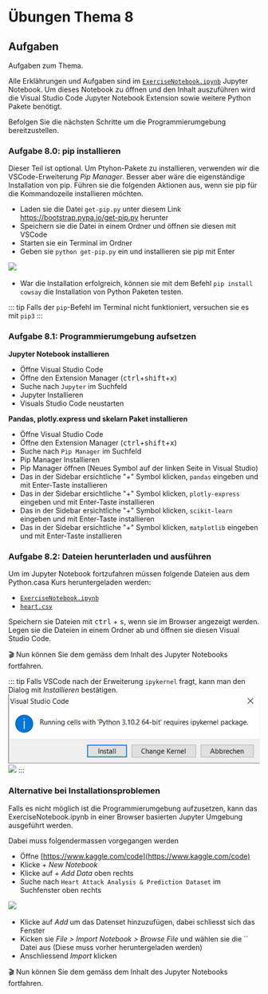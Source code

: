 # Übungen Thema 8

## Aufgaben

Aufgaben zum Thema.

Alle Erklährungen und Aufgaben sind im [`ExerciseNotebook.ipynb`](https://raw.githubusercontent.com/janikvonrotz/python.casa/main/topic-8/ExerciseNotebook.ipynb) Jupyter Notebook. Um dieses Notebook zu öffnen und den Inhalt auszuführen wird die Visual Studio Code Jupyter Notebook Extension sowie weitere Python Pakete benötigt. 

Befolgen Sie die nächsten Schritte um die Programmierumgebung bereitzustellen.

### Aufgabe 8.0: pip installieren

Dieser Teil ist optional. Um Ptyhon-Pakete zu installieren, verwenden wir die VSCode-Erweiterung *Pip Manager*. Besser aber wäre die eigenständige Installation von pip. Führen sie die folgenden Aktionen aus, wenn sie pip für die Kommandozeile installieren möchten.

* Laden sie die Datei `get-pip.py` unter diesem Link <https://bootstrap.pypa.io/get-pip.py> herunter
* Speichern sie die Datei in einem Ordner und öffnen sie diesen mit VSCode
* Starten sie ein Terminal im Ordner
* Geben sie `python get-pip.py` ein und installieren sie pip mit Enter

![](../pip-install.png)

* War die Installation erfolgreich, können sie mit dem Befehl `pip install cowsay` die Installation von Python Paketen testen.

::: tip
Falls der `pip`-Befehl im Terminal nicht funktioniert, versuchen sie es mit `pip3`
:::

### Aufgabe 8.1:  Programmierumgebung aufsetzen

**Jupyter Notebook installieren**

* Öffne Visual Studio Code
* Öffne den Extension Manager (<kbd>ctrl</kbd>+<kbd>shift</kbd>+<kbd>x</kbd>)
* Suche nach `Jupyter` im Suchfeld
* Jupyter Installieren
* Visuals Studio Code neustarten

**Pandas, plotly.express und skelarn Paket installieren**

* Öffne Visual Studio Code
* Öffne den Extension Manager (<kbd>ctrl</kbd>+<kbd>shift</kbd>+<kbd>x</kbd>)
* Suche nach `Pip Manager` im Suchfeld
* Pip Manager Installieren
* Pip Manager öffnen (Neues Symbol auf der linken Seite in Visual Studio)
* Das in der Sidebar ersichtliche "+" Symbol klicken, `pandas` eingeben und mit Enter-Taste installieren
* Das in der Sidebar ersichtliche "+" Symbol klicken, `plotly-express` eingeben und mit Enter-Taste installieren
* Das in der Sidebar ersichtliche "+" Symbol klicken, `scikit-learn` eingeben und mit Enter-Taste installieren
* Das in der Sidebar ersichtliche "+" Symbol klicken, `matplotlib` eingeben und mit Enter-Taste installieren

### Aufgabe 8.2:  Dateien herunterladen und ausführen

Um im Jupyter Notebook fortzufahren müssen folgende Dateien aus dem Python.casa Kurs heruntergeladen werden:

* [`ExerciseNotebook.ipynb`](https://raw.githubusercontent.com/janikvonrotz/python.casa/main/topic-8/ExerciseNotebook.ipynb)
* [`heart.csv`](https://raw.githubusercontent.com/janikvonrotz/python.casa/main/topic-8/heart.csv)

Speichern sie Dateien mit <kbd>ctrl</kbd> + <kbd>s</kbd>, wenn sie im Browser angezeigt werden.  Legen sie die Dateien in einem Ordner ab und öffnen sie diesen Visual Studio Code.

🎬 Nun können Sie dem gemäss dem Inhalt des Jupyter Notebooks fortfahren.

::: tip
Falls VSCode nach der Erweiterung `ipykernel` fragt, kann man den Dialog mit *Installieren* bestätigen.
![](../ipykernel-prompt.png)
![](../ipykernel.png)
:::

### Alternative bei Installationsproblemen

Falls es nicht möglich ist die Programmierumgebung aufzusetzen, kann das ExerciseNotebook.ipynb in einer Browser basierten Jupyter Umgebung ausgeführt werden.

Dabei muss folgendermassen vorgegangen werden
* Öffne [https://www.kaggle.com/code](https://www.kaggle.com/code)
* Klicke *+ New Notebook*
* Klicke auf *+ Add Data* oben rechts
* Suche nach `Heart Attack Analysis & Prediction Dataset` im Suchfenster oben rechts

![](../kaggle-heart-attack-data.png)

* Klicke auf *Add* um das Datenset hinzuzufügen, dabei schliesst sich das Fenster
* Kicken sie *File > Import Notebook > Browse File* und wählen sie die `` Datei aus (Diese muss vorher heruntergeladen werden)
* Anschliessend *Import* klicken

🎬 Nun können Sie dem gemäss dem Inhalt des Jupyter Notebooks fortfahren.
